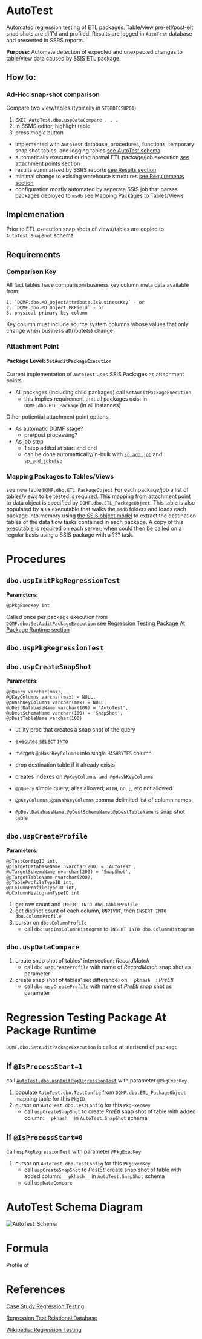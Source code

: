 # AutoTest

Automated regression testing of ETL packages.  Table/view pre-etl/post-elt snap shots are diff'd and profiled.  Results are logged in `AutoTest` database and presented in SSRS reports.

**Purpose:** Automate detection of expected and unexpected changes to table/view data caused by SSIS ETL package.

## How to:

### Ad-Hoc snap-shot comparison

Compare two view/tables (typically in `STDBDECSUP01`)

1. `EXEC AutoTest.dbo.uspDataCompare . . . `
2. In SSMS editor, highlight table 
3. press magic button


- implemented with `AutoTest` database, procedures, functions, temporary snap shot tables, and logging tables [see AutoTest schema](www.nhl.com)
- automatically executed during normal ETL package/job execution [see attachment points section](#attachment-point)
- results summarized by SSRS reports [see Results section](#Results)
- minimal change to existing warehouse structures [see Requirements section](#Requirements)
- configuration mostly automated by seperate SSIS job that parses packages deployed to `msdb` [see Mapping Packages to Tables/Views](#mapping-packages-to-tablesviews)



## Implemenation

Prior to ETL execution snap shots of views/tables are copied to `AutoTest.SnapShot` schema



## Requirements

### Comparison Key
All fact tables have comparison/business key column meta data available from:

    1. `DQMF.dbo.MD_ObjectAttribute.IsBusinessKey` - or
    2. `DQMF.dbo.MD_Object.PKField` - or
    3. physical primary key column
Key column must include source system columns whose values that only change when business attribute(s) change

### Attachment Point
#### Package Level: `SetAuditPackageExecution`
Current implementation of `AutoTest` uses SSIS Packages as attachment points.

- All packages (including child packages) call `SetAuditPackageExecution`
    + this implies requirement that all packages exist in `DQMF.dbo.ETL_Package` (in all instances)

Other potiential attachment point options:

- As automatic DQMF stage?
    + pre/post processing?
- As job step
    + 1 step added at start and end
    + can be done automattically/in-bulk with [`sp_add_job`](https://msdn.microsoft.com/en-us/library/ms182079.aspx) and [`sp_add_jobstep`](https://msdn.microsoft.com/en-ca/library/ms187358.aspx)


### Mapping Packages to Tables/Views

see new table `DQMF.dbo.ETL_PackageObject`
For each package/job a list of tables/views to be tested is required.  This mapping from attachment point to data object is specified by `DQMF.dbo.ETL_PackageObject`.  This table is also populated by a `C#` executable that walks the `msdb` folders and loads each package into memory using [the SSIS object model](https://msdn.microsoft.com/en-us/library/ms136025.aspx) to extract the destination tables of the data flow tasks contained in each package.  A copy of this executable is required on each server; when could then be called on a regular basis using a SSIS package with a ??? task.

# Procedures

## `dbo.uspInitPkgRegressionTest`
__Parameters:__

    @pPkgExecKey int

Called once per package execution from `DQMF.dbo.SetAuditPackageExecution` [see Regression Testing Package At Package Runtime section](#regression-testing-package-at-package-runtime)

## `dbo.uspPkgRegressionTest`

## `dbo.uspCreateSnapShot`
__Parameters:__

    @pQuery varchar(max),
    @pKeyColumns varchar(max) = NULL,
    @pHashKeyColumns varchar(max) = NULL,
    @pDestDatabaseName varchar(100) = 'AutoTest',
    @pDestSchemaName varchar(100) = 'SnapShot',
    @pDestTableName varchar(100)

- utility proc that creates a snap shot of the query
- executes `SELECT` <given query> `INTO` <given destination table>
- merges `@pHashKeyColumns` into single `HASHBYTES` column
- drop destination table if it already exists
- creates indexes on `@pKeyColumns and @pHashKeyColumns`

- `@pQuery` simple query; alias allowed; `WITH`, `GO`, `;`, etc not allowed
- `@pKeyColumns,@pHashKeyColumns` comma delimited list of column names
- `@pDestDatabaseName.@pDestSchemaName.@pDestTableName` is snap shot table



## `dbo.uspCreateProfile`
__Parameters:__

    @pTestConfigID int,
    @pTargetDatabaseName nvarchar(200) = 'AutoTest',
    @pTargetSchemaName nvarchar(200) = 'SnapShot',
    @pTargetTableName nvarchar(200),
    @pTableProfileTypeID int,
    @pColumnProfileTypeID int,
    @pColumnHistogramTypeID int

1. get row count and `INSERT INTO dbo.TableProfile`
2. get distinct count of each column, `UNPIVOT`, then `INSERT INTO dbo.ColumnProfile`
3. cursor on `dbo.ColumnProfile`
    - call `dbo.uspInsColumnHistogram` to `INSERT INTO dbo.ColumnHistogram`

## `dbo.uspDataCompare`

1. create snap shot of tables' intersection: _RecordMatch_
    - call `dbo.uspCreateProfile` with name of _RecordMatch_ snap shot as parameter
2. create snap shot of tables' set difference: on `__pkhash__`: _PreEtl_
    - call `dbo.uspCreateProfile` with name of _PreEtl_ snap shot as parameter


# Regression Testing Package At Package Runtime
`DQMF.dbo.SetAuditPackageExecution` is called at start/end of package

## If `@IsProcessStart=1` 
call [`AutoTest.dbo.uspInitPkgRegressionTest`](#dbouspinitpkgregression) with parameter `@PkgExecKey` 

1. populate `AutoTest.dbo.TestConfig` from `DQMF.dbo.ETL_PackageObject` mapping table for this `PkgID`
2. cursor on `AutoTest.dbo.TestConfig` for this `PkgExecKey`
    - call `uspCreateSnapShot` to create _PreEtl_ snap shot of table with added column: `__pkhash__` in `AutoTest.SnapShot` schema 

## If `@IsProcessStart=0` 
call `uspPkgRegressionTest` with parameter `@PkgExecKey` 

1. cursor on `AutoTest.dbo.TestConfig` for this `PkgExecKey`
    - call `uspCreateSnapShot` to _PostEtl_ create snap shot of table with added column: `__pkhash__` in `AutoTest.SnapShot` schema
    - call `uspDataCompare`

# AutoTest Schema Diagram

![AutoTest_Schema](/Documentation/AutoTest_Schema.jpg?raw=true "AutoTest_Schema")

# Formula

Profile of 

# References

[Case Study Regression Testing](https://www.researchgate.net/publication/230639909_A_CASE_STUDY_ON_REGRESSION_TEST_AUTOMATION_FOR_DATA_WAREHOUSE_QUALITY_ASSURANCE)

[Regression Test Relational Database](http://www.agiledata.org/essays/databaseTesting.html)

[Wikipedia: Regression Testing](https://en.wikipedia.org/wiki/Regression_testing)